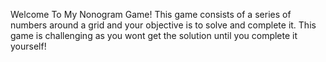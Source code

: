 Welcome To My Nonogram Game!
This game consists of a series of numbers around a grid and your objective is to solve and complete it. This game is challenging as you wont get the solution until you complete it yourself!
